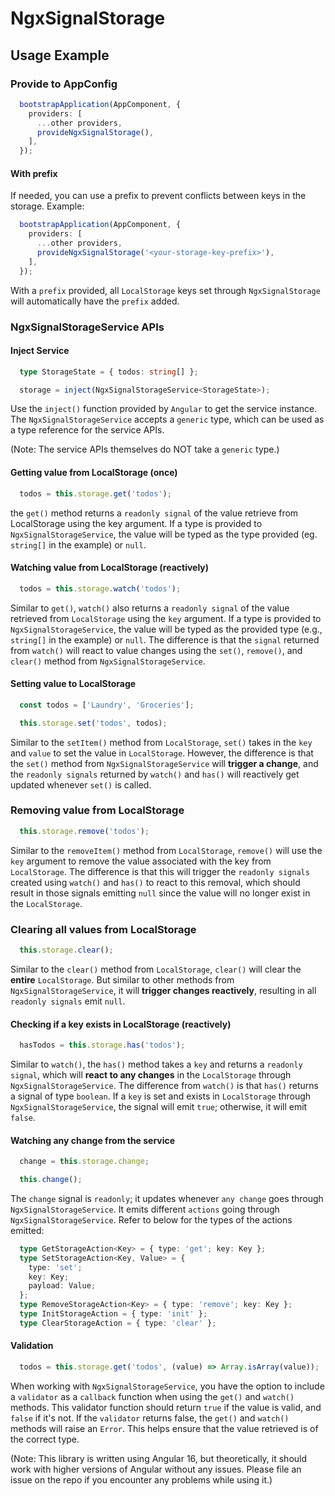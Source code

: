 # NgxSignalStorage

## Usage Example

### Provide to AppConfig

```typescript
  bootstrapApplication(AppComponent, {
    providers: [
      ...other providers,
      provideNgxSignalStorage(),
    ],
  });
```

#### With prefix

If needed, you can use a prefix to prevent conflicts between keys in the storage. Example:

```typescript
  bootstrapApplication(AppComponent, {
    providers: [
      ...other providers,
      provideNgxSignalStorage('<your-storage-key-prefix>'),
    ],
  });
```

With a `prefix` provided, all `LocalStorage` keys set through `NgxSignalStorage` will automatically have the `prefix` added.

### NgxSignalStorageService APIs

#### Inject Service

```typescript
  type StorageState = { todos: string[] };

  storage = inject(NgxSignalStorageService<StorageState>);
```

Use the `inject()` function provided by `Angular` to get the service instance. The `NgxSignalStorageService` accepts a `generic` type, which can be used as a type reference for the service APIs.

(Note: The service APIs themselves do NOT take a `generic` type.)

#### Getting value from LocalStorage (once)

```typescript
  todos = this.storage.get('todos');
```

the `get()` method returns a `readonly signal` of the value retrieve from LocalStorage using the key argument. If a type is provided to `NgxSignalStorageService`, the value will be typed as the type provided (eg. `string[]` in the example) or `null`.

#### Watching value from LocalStorage (reactively)

```typescript
  todos = this.storage.watch('todos');
```

Similar to `get()`, `watch()` also returns a `readonly signal` of the value retrieved from `LocalStorage` using the `key` argument. If a type is provided to `NgxSignalStorageService`, the value will be typed as the provided type (e.g., `string[]` in the example) or `null`. The difference is that the `signal` returned from `watch()` will react to value changes using the `set()`, `remove()`, and `clear()` method from `NgxSignalStorageService`.

#### Setting value to LocalStorage

```typescript
  const todos = ['Laundry', 'Groceries'];

  this.storage.set('todos', todos);
```

Similar to the `setItem()` method from `LocalStorage`, `set()` takes in the `key` and `value` to set the value in `LocalStorage`. However, the difference is that the `set()` method from `NgxSignalStorageService` will **trigger a change**, and the `readonly signals` returned by `watch()` and `has()` will reactively get updated whenever `set()` is called.

### Removing value from LocalStorage

```typescript
  this.storage.remove('todos');
```

Similar to the `removeItem()` method from `LocalStorage`, `remove()` will use the `key` argument to remove the value associated with the key from `LocalStorage`. The difference is that this will trigger the `readonly signals` created using `watch()` and `has()` to react to this removal, which should result in those signals emitting `null` since the value will no longer exist in the `LocalStorage`.

### Clearing all values from LocalStorage

```typescript
  this.storage.clear();
```

Similar to the `clear()` method from `LocalStorage`, `clear()` will clear the **entire** `LocalStorage`. But similar to other methods from `NgxSignalStorageService`, it will **trigger changes reactively**, resulting in all `readonly signals` emit `null`.

#### Checking if a key exists in LocalStorage (reactively)

```typescript
  hasTodos = this.storage.has('todos');
```

Similar to `watch()`, the `has()` method takes a `key` and returns a `readonly signal`, which will **react to any changes** in the `LocalStorage` through `NgxSignalStorageService`. The difference from `watch()` is that `has()` returns a signal of type `boolean`. If a `key` is set and exists in `LocalStorage` through `NgxSignalStorageService`, the signal will emit `true`; otherwise, it will emit `false`.

#### Watching any change from the service

```typescript
  change = this.storage.change;

  this.change();
```

The `change` signal is `readonly`; it updates whenever `any change` goes through `NgxSignalStorageService`. It emits different `actions` going through `NgxSignalStorageService`. Refer to below for the types of the actions emitted:

```typescript
  type GetStorageAction<Key> = { type: 'get'; key: Key };
  type SetStorageAction<Key, Value> = {
    type: 'set';
    key: Key;
    payload: Value;
  };
  type RemoveStorageAction<Key> = { type: 'remove'; key: Key };
  type InitStorageAction = { type: 'init' };
  type ClearStorageAction = { type: 'clear' };
```

#### Validation

```typescript
  todos = this.storage.get('todos', (value) => Array.isArray(value));
```

When working with `NgxSignalStorageService`, you have the option to include a `validator` as a `callback` function when using the `get()` and `watch()` methods. This validator function should return `true` if the value is valid, and `false` if it's not. If the `validator` returns false, the `get()` and `watch()` methods will raise an `Error`. This helps ensure that the value retrieved is of the correct type.

(Note: This library is written using Angular 16, but theoretically, it should work with higher versions of Angular without any issues. Please file an issue on the repo if you encounter any problems while using it.)
